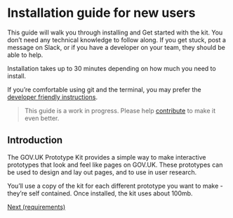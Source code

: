 # Installation guide for new users

This guide will walk you through installing and Get started with the kit. You don’t need any technical knowledge to follow along. If you get stuck, post a message on Slack, or if you have a developer on your team, they should be able to help.

Installation takes up to 30 minutes depending on how much you need to install.

If you’re comfortable using git and the terminal, you may prefer the [developer friendly instructions](developer-install-instructions).

> This guide is a work in progress. Please help [contribute](https://github.com/alphagov/govuk-prototype-kit/blob/master/CONTRIBUTING.md) to make it even better.

## Introduction

The GOV.UK Prototype Kit provides a simple way to make interactive prototypes that look and feel like pages on GOV.UK. These prototypes can be used to design and lay out pages, and to use in user research.



You’ll use a copy of the kit for each different prototype you want to make - they’re self contained. Once installed, the kit uses about 100mb.

<a href="requirements.md" class="button">Next (requirements)</a>
